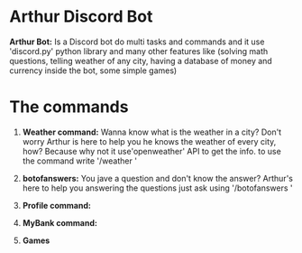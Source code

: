 # Arthur Discord Bot

**Arthur Bot:** Is a Discord bot do multi tasks and commands and it use 'discord.py' python library and many other features like (solving math questions, telling weather of any city, having a database of money and currency inside the bot, some simple games)

# **The commands**


1. **Weather command:**
   Wanna know what is the weather in a city? Don't worry Arthur is here to help you he knows the weather of every city, how? Because why not it use'openweather' API to get the info. to use the command write '/weather <city name>' 

2. **botofanswers:**
   You jave a question and don't know the answer? Arthur's here to help you answering the questions just ask using '/botofanswers <your question>'
   
3. **Profile command:**

4. **MyBank command:**

5. **Games**
